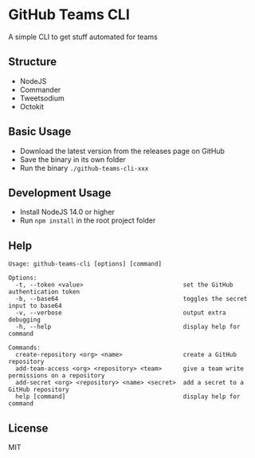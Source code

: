 # GitHub Teams CLI

A simple CLI to get stuff automated for teams

## Structure
- NodeJS
- Commander
- Tweetsodium
- Octokit

## Basic Usage
- Download the latest version from the releases page on GitHub
- Save the binary in its own folder
- Run the binary `./github-teams-cli-xxx`

## Development Usage
- Install NodeJS 14.0 or higher
- Run `npm install` in the root project folder

## Help
```
Usage: github-teams-cli [options] [command]

Options:
  -t, --token <value>                            set the GitHub authentication token
  -b, --base64                                   toggles the secret input to base64
  -v, --verbose                                  output extra debugging
  -h, --help                                     display help for command

Commands:
  create-repository <org> <name>                 create a GitHub repository
  add-team-access <org> <repository> <team>      give a team write permissions on a repository
  add-secret <org> <repository> <name> <secret>  add a secret to a GitHub repository
  help [command]                                 display help for command
```

## License

MIT
